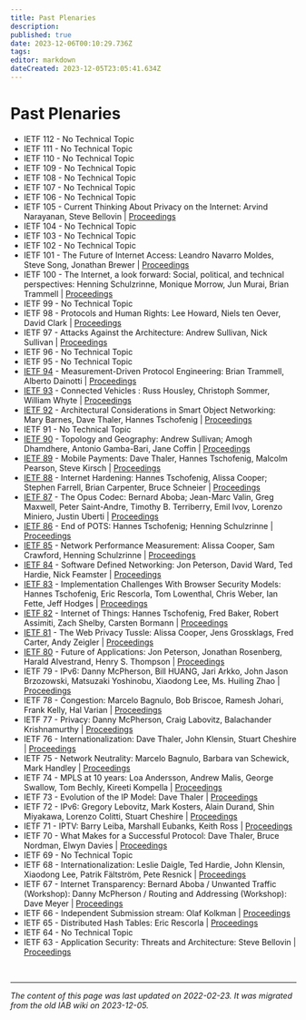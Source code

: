 ```yaml
---
title: Past Plenaries
description: 
published: true
date: 2023-12-06T00:10:29.736Z
tags: 
editor: markdown
dateCreated: 2023-12-05T23:05:41.634Z
---
```


# Past Plenaries
* IETF 112 - No Technical Topic
* IETF 111 - No Technical Topic
* IETF 110 - No Technical Topic
* IETF 109 - No Technical Topic
* IETF 108 - No Technical Topic
* IETF 107 - No Technical Topic
* IETF 106 - No Technical Topic
* IETF 105 - Current Thinking About Privacy on the Internet: Arvind Narayanan, Steve Bellovin |  [Proceedings](https://datatracker.ietf.org/meeting/105/proceedings#plenaries)
* IETF 104 - No Technical Topic
* IETF 103 - No Technical Topic
* IETF 102 - No Technical Topic
* IETF 101 - The Future of Internet Access: Leandro Navarro Moldes, Steve Song, Jonathan Brewer | [Proceedings](https://datatracker.ietf.org/meeting/101/proceedings#plenaries)
* IETF 100 - The Internet, a look forward: Social, political, and technical perspectives: Henning Schulzrinne, Monique Morrow, Jun Murai, Brian Trammell | [Proceedings](https://datatracker.ietf.org/meeting/100/proceedings#plenaries)
* IETF 99 - No Technical Topic
* IETF 98 - Protocols and Human Rights: Lee Howard, Niels ten Oever, David Clark | [Proceedings](https://datatracker.ietf.org/meeting/98/proceedings#plenaries)
* IETF 97 - Attacks Against the Architecture: Andrew Sullivan, Nick Sullivan | [Proceedings](https://datatracker.ietf.org/meeting/97/proceedings#plenaries)
* IETF 96 - No Technical Topic
* IETF 95 - No Technical Topic
* [IETF 94](/group/iab/Plenary94) - Measurement-Driven Protocol Engineering: Brian Trammell, Alberto Dainotti | [Proceedings](https://datatracker.ietf.org/meeting/94/proceedings#plenaries)
* [IETF 93](/group/iab/Plenary93) - Connected Vehicles : Russ Housley, Christoph Sommer, William Whyte | [Proceedings](https://datatracker.ietf.org/meeting/93/proceedings#plenaries)
* [IETF 92](/group/iab/Plenary92) - Architectural Considerations in Smart Object Networking: Mary Barnes, Dave Thaler, Hannes Tschofenig | [Proceedings](https://datatracker.ietf.org/meeting/92/proceedings#plenaries)
* IETF 91 - No Technical Topic
* [IETF 90](/group/iab/Plenary90) - Topology and Geography: Andrew Sullivan; Amogh Dhamdhere, Antonio Gamba-Bari, Jane Coffin | [Proceedings](https://datatracker.ietf.org/meeting/90/proceedings#plenaries)
* [IETF 89](/group/iab/Plenary89) - Mobile Payments: Dave Thaler, Hannes Tschofenig, Malcolm Pearson, Steve Kirsch | [Proceedings](https://datatracker.ietf.org/meeting/89/proceedings#plenaries)
* [IETF 88](/group/iab/Plenary88) - Internet Hardening: Hannes Tschofenig, Alissa Cooper; Stephen Farrell, Brian Carpenter, Bruce Schneier | [Proceedings](https://datatracker.ietf.org/meeting/88/proceedings#plenaries)
* [IETF 87](/group/iab/Plenary87) - The Opus Codec: Bernard Aboba; Jean-Marc Valin, Greg Maxwell, Peter Saint-Andre, Timothy B. Terriberry, Emil Ivov, Lorenzo Miniero, Justin Uberti | [Proceedings](https://datatracker.ietf.org/meeting/87/proceedings#plenaries)
* [IETF 86](/group/iab/Plenary86) - End of POTS: Hannes Tschofenig; Henning Schulzrinne | [Proceedings](https://datatracker.ietf.org/meeting/86/proceedings#plenaries)
* [IETF 85](/group/iab/Plenary85) - Network Performance Measurement: Alissa Cooper, Sam Crawford, Henning Schulzrinne | [Proceedings](https://datatracker.ietf.org/meeting/85/proceedings#plenaries)
* [IETF 84](/group/iab/Plenary84) - Software Defined Networking: Jon Peterson, David Ward, Ted Hardie, Nick Feamster | [Proceedings](https://datatracker.ietf.org/meeting/84/proceedings#plenaries)
* [IETF 83](/group/iab/Plenary83) - Implementation Challenges With Browser Security Models: Hannes Tschofenig, Eric Rescorla, Tom Lowenthal, Chris Weber, Ian Fette, Jeff Hodges | [Proceedings](https://datatracker.ietf.org/meeting/83/proceedings#plenaries)
* [IETF 82](/group/iab/Plenary82) - Internet of Things: Hannes Tschofenig, Fred Baker, Robert Assimiti, Zach Shelby, Carsten Bormann  | [Proceedings](https://datatracker.ietf.org/meeting/82/proceedings#plenaries)
* [IETF 81](/group/iab/Plenary81) - The Web Privacy Tussle: Alissa Cooper, Jens Grossklags, Fred Carter, Andy Zeigler | [Proceedings](https://datatracker.ietf.org/meeting/81/proceedings#plenaries)
* [IETF 80](/group/iab/Plenary80) - Future of Applications: Jon Peterson, Jonathan Rosenberg, Harald Alvestrand, Henry S. Thompson | [Proceedings](https://datatracker.ietf.org/meeting/80/proceedings#plenaries)
* IETF 79 - IPv6: Danny McPherson, Bill HUANG, Jari Arkko, John Jason Brzozowski, Matsuzaki Yoshinobu, Xiaodong Lee, Ms. Huiling Zhao | [Proceedings](https://datatracker.ietf.org/meeting/79/proceedings#plenaries)
* IETF 78 - Congestion: Marcelo Bagnulo, Bob Briscoe, Ramesh Johari, Frank Kelly, Hal Varian | [Proceedings](https://datatracker.ietf.org/meeting/78/proceedings#plenaries)
* IETF 77 - Privacy: Danny McPherson, Craig Labovitz, Balachander Krishnamurthy | [Proceedings](https://datatracker.ietf.org/meeting/77/proceedings#plenaries)
* IETF 76 - Internationalization: Dave Thaler, John Klensin, Stuart Cheshire | [Proceedings](https://datatracker.ietf.org/meeting/76/proceedings#plenaries)
* IETF 75 - Network Neutrality: Marcelo Bagnulo, Barbara van Schewick, Mark Handley | [Proceedings](https://datatracker.ietf.org/meeting/75/proceedings#plenaries)
* IETF 74 - MPLS at 10 years: Loa Andersson, Andrew Malis, George Swallow, Tom Bechly, Kireeti Kompella | [Proceedings](https://datatracker.ietf.org/meeting/74/proceedings#plenaries)
* IETF 73 - Evolution of the IP Model: Dave Thaler | [Proceedings](https://datatracker.ietf.org/meeting/73/proceedings#plenaries)
* IETF 72 - IPv6: Gregory Lebovitz, Mark Kosters, Alain Durand, Shin Miyakawa, Lorenzo Colitti, Stuart Cheshire | [Proceedings](https://datatracker.ietf.org/meeting/72/proceedings#plenaries)
* IETF 71 - IPTV: Barry Leiba, Marshall Eubanks, Keith Ross | [Proceedings](https://datatracker.ietf.org/meeting/71/proceedings#plenaries)
* IETF 70 - What Makes for a Successful Protocol: Dave Thaler, Bruce Nordman, Elwyn Davies | [Proceedings](https://datatracker.ietf.org/meeting/70/proceedings#plenaries)
* IETF 69 - No Technical Topic
* IETF 68 - Internationalization: Leslie Daigle, Ted Hardie, John Klensin, Xiaodong Lee, Patrik Fältström, Pete Resnick | [Proceedings](https://datatracker.ietf.org/meeting/68/proceedings#plenaries)
* IETF 67 - Internet Transparency: Bernard Aboba / Unwanted Traffic (Workshop): Danny McPherson / Routing and Addressing (Workshop): Dave Meyer | [Proceedings](https://datatracker.ietf.org/meeting/67/proceedings#plenaries)
* IETF 66 - Independent Submission stream: Olaf Kolkman | [Proceedings](https://datatracker.ietf.org/meeting/66/proceedings#plenaries)
* IETF 65 - Distributed Hash Tables: Eric Rescorla | [Proceedings](https://datatracker.ietf.org/meeting/65/proceedings#plenaries)
* IETF 64 - No Technical Topic
* IETF 63 - Application Security: Threats and Architecture: Steve Bellovin | [Proceedings](https://datatracker.ietf.org/meeting/63/proceedings#plenaries)

&nbsp;
&nbsp;
&nbsp;

---

*The content of this page was last updated on 2022-02-23. It was migrated from the old IAB wiki on 2023-12-05.*